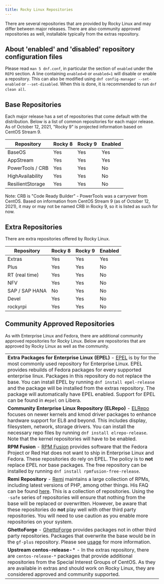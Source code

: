 ```yaml
---
title: Rocky Linux Repositories
---
```


There are several repositories that are provided by Rocky Linux and may differ between major releases. There are also community approved repositories as well, installable typically from the extras repository.

## About 'enabled' and 'disabled' repository configuration files

Please read `man 5 dnf.conf`, in particular the section of `enabled` under the `REPO` section. A line containing `enabled=0` or `enabled=1` will disable or enable a repository. This can also be modified using `dnf config-manager --set-enabled` or `--set-disabled`. When this is done, it is recommended to run `dnf clean all`.

## Base Repositories

Each major release has a set of repositories that come default with the distribution. Below is a list of common repositories for each major release. As of October 12, 2021, "Rocky 9" is projected information based on CentOS Stream 9.

| Repository       | Rocky 8 | Rocky 9 | Enabled |
|------------------|---------|---------|---------|
| BaseOS           | Yes     | Yes     | Yes     |
| AppStream        | Yes     | Yes     | Yes     |
| PowerTools / CRB | Yes     | Yes     | No      |
| HighAvailability | Yes     | Yes     | No      |
| ResilientStorage | Yes     | Yes     | No      |

Note: CRB is "Code Ready Builder" - PowerTools was a carryover from CentOS. Based on information from CentOS Stream 9 (as of October 12, 2021), it may or may not be named CRB in Rocky 9, so it is listed as such for now.

## Extra Repositories

There are extra repositories offered by Rocky Linux.

| Repository       | Rocky 8 | Rocky 9 | Enabled |
|------------------|---------|---------|---------|
| Extras           | Yes     | Yes     | Yes     |
| Plus             | Yes     | Yes     | No      |
| RT (real time)   | Yes     | Yes     | No      |
| NFV              | Yes     | Yes     | No      |
| SAP / SAP HANA   | No      | Yes     | No      |
| Devel            | Yes     | Yes     | No      |
| rockyrpi         | Yes     | Yes     | No      |

## Community Approved Repositories

As with Enterprise Linux and Fedora, there are additional community approved repositories for Rocky Linux. Below are repositories that are approved by Rocky Linux as well as the community.

| |
| - |
| **Extra Packages for Enterprise Linux (EPEL)** - [EPEL](http://fedoraproject.org/wiki/EPEL) is by for the most commonly used repository for Enterprise Linux. EPEL provides rebuilds of Fedora packages for every supported enterprise linux. Packages in this repository do not replace the base. You can install EPEL by running `dnf install epel-release` and the package will be installed from the extras repository. The package will automatically have EPEL enabled. Support for EPEL can be found in `#epel` on Libera. |
| **Community Enterprise Linux Repository (ELRepo)** - [ELRepo](http://elrepo.org/) focuses on newer kernels and kmod driver packages to enhance hardware support for EL8 and beyond. This includes display, filesystem, network, storage drivers. You can install the necessary repo files by running `dnf install elrepo-release`. Note that the kernel repositories will have to be enabled. |
| **RPM Fusion** - [RPM Fusion](https://rpmfusion.org/) provides software that the Fedora Project or Red Hat does not want to ship in Enterprise Linux and Fedora. These repositories do rely on EPEL. The policy is to **not** replace EPEL nor base packages. The free repository can be installed by running `dnf install rpmfusion-free-release`. |
| **Remi Repository** - [Remi](http://rpms.remirepo.net/) maintains a large collection of RPMs, including latest versions of PHP, among other things. His FAQ can be found [here](http://blog.remirepo.net/pages/English-FAQ). This is a collection of repositories. Using the `-safe` series of repositories will ensure that nothing from the base will be replaced or overwritten. However, be aware that these repositories do **not** play well with other third party repositories. You will need to use caution as you enable more repositories on your system. |
| **GhettoForge** - [GhettoForge](http://ghettoforge.org/) provides packages not in other third party repositories. Packages that overwrite the base would be in the `gf-plus` repository. Please see [usage](http://ghettoforge.org/index.php/Usage) for more information. |
| **Upstream centos-release-*** - In the extras repository, there are `centos-release-*` packages that provide additional repositories from the Special Interest Groups of CentOS. As they are available in extras and should work on Rocky Linux, they are considered approved and community supported. |
